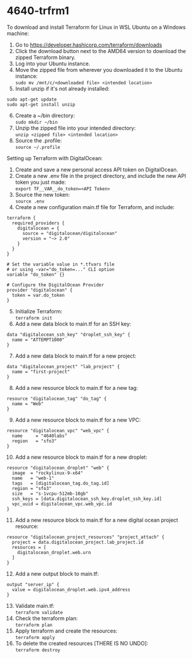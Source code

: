 # 4640-trfrm1

To download and install Terraform for Linux in WSL Ubuntu on a Windows machine:  
1. Go to https://developer.hashicorp.com/terraform/downloads  
2. Click the download button next to the AMD64 version to download the zipped Terraform binary.  
3. Log into your Ubuntu instance.  
4. Move the zipped file from wherever you downloaded it to the Ubuntu instance:  
```sudo mv /mnt/c/<downloaded file> <intended location>``` 
5. Install unzip if it's not already installed:  
```
sudo apt-get update
sudo apt-get install unzip
```
6. Create a ~/bin directory:  
```sudo mkdir ~/bin```
7. Unzip the zipped file into your intended directory:  
```unzip <zipped file> <intended location>```
8. Source the .profile:  
```source ~/.profile```

Setting up Terraform with DigitalOcean:  
1. Create and save a new personal access API token on DigitalOcean.  
2. Create a new .env file in the project directory, and include the new API token you just made:  
```export TF__VAR__do_token=<API Token>```
3. Source the new token:  
```source .env```
4. Create a new configuration main.tf file for Terraform, and include:  
```
terraform {
  required_providers {
    digitalocean = {
      source = "digitalocean/digitalocean"
      version = "~> 2.0"
    }
  }
}

# Set the variable value in *.tfvars file
# or using -var="do_token=..." CLI option
variable "do_token" {}

# Configure the DigitalOcean Provider
provider "digitalocean" {
  token = var.do_token
}
```
5. Initialize Terraform:  
```terraform init```
6. Add a new data block to main.tf for an SSH key:  
```
data "digitalocean_ssh_key" "droplet_ssh_key" {
  name = "ATTEMPT1000"
}
```
7. Add a new data block to main.tf for a new project:  
```
data "digitalocean_project" "lab_project" {
  name = "first-project"
}
```
8. Add a new resource block to main.tf for a new tag:  
```
resource "digitalocean_tag" "do_tag" {
  name = "Web"
}
```
9. Add a new resource block to main.tf for a new VPC:
```
resource "digitalocean_vpc" "web_vpc" {
  name     = "4640labs"
  region   = "sfo3"
}
```
10. Add a new resource block to main.tf for a new droplet:  
```
resource "digitalocean_droplet" "web" {
  image  = "rockylinux-9-x64"
  name   = "web-1"
  tags   = [digitalocean_tag.do_tag.id]
  region = "sfo3"
  size   = "s-1vcpu-512mb-10gb"
  ssh_keys = [data.digitalocean_ssh_key.droplet_ssh_key.id]
  vpc_uuid = digitalocean_vpc.web_vpc.id
}
```
11. Add a new resource block to main.tf for a new digital ocean project resource:  
```
resource "digitalocean_project_resources" "project_attach" {
  project = data.digitalocean_project.lab_project.id
  resources = [
    digitalocean_droplet.web.urn
  ]
}
```
12. Add a new output block to main.tf: 
```
output "server_ip" {
  value = digitalocean_droplet.web.ipv4_address
}
```
13. Validate main.tf:  
```terraform validate```
14. Check the terraform plan:  
```terraform plan```
15. Apply terraform and create the resources:  
```terraform apply```
16. To delete the created resources [THERE IS NO UNDO]:  
```terraform destroy```
